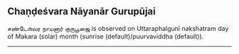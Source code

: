 ## Chaṇḍeśvara Nāyanār Gurupūjai
சண்டேஶ்வர நாயனார் குருபூஜை is observed on Uttaraphalgunī nakṣhatram day of Makara (solar) month (sunrise (default)/puurvaviddha (default)).



---
